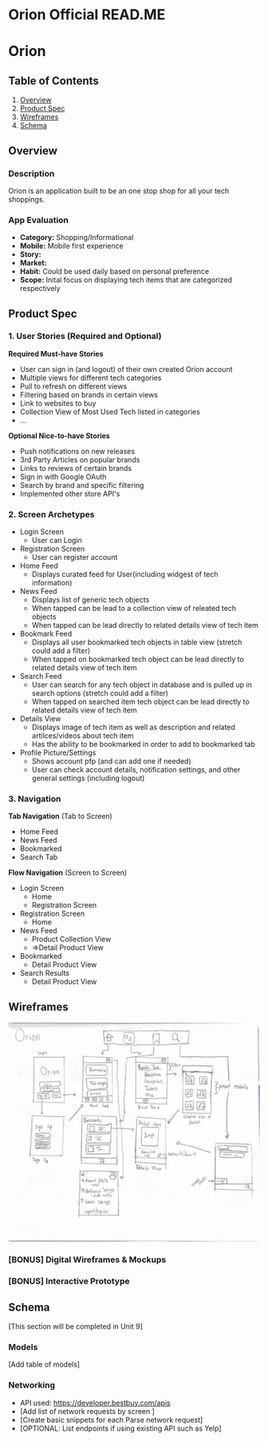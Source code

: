 Orion Official READ.ME
===

# Orion

## Table of Contents
1. [Overview](#Overview)
1. [Product Spec](#Product-Spec)
1. [Wireframes](#Wireframes)
2. [Schema](#Schema)

## Overview
### Description
Orion is an application built to be an one stop shop for all your tech shoppings.

### App Evaluation
- **Category:** Shopping/Informational
- **Mobile:** Mobile first experience
- **Story:** 
- **Market:** 
- **Habit:** Could be used daily based on personal preference
- **Scope:** Inital focus on displaying tech items that are categorized respectively

## Product Spec

### 1. User Stories (Required and Optional)

**Required Must-have Stories**

* User can sign in (and logout) of their own created Orion account
* Multiple views for different tech categories
* Pull to refresh on different views
* Filtering based on brands in certain views
* Link to websites to buy
* Collection View of Most Used Tech listed in categories
* ...

**Optional Nice-to-have Stories**

* Push notifications on new releases
* 3rd Party Articles on popular brands
* Links to reviews of certain brands
* Sign in with Google OAuth
* Search by brand and specific filtering
* Implemented other store API's

### 2. Screen Archetypes

* Login Screen
   * User can Login
* Registration Screen
   * User can register account
* Home Feed
    * Displays curated feed for User(including widgest of tech information)
* News Feed
    * Displays list of generic tech objects
    * When tapped can be lead to a collection view of releated tech objects
    * When tapped can be lead directly to related details view of tech item
* Bookmark Feed
    * Displays all user bookmarked tech objects in table view (stretch could add a filter)
    * When tapped on bookmarked tech object can be lead directly to related details view of tech item
* Search Feed
    * User can search for any tech object in database and is pulled up in search options (stretch could add a filter)
    * When tapped on searched item tech object can be lead directly to related details view of tech item
* Details View
    * Displays image of tech item as well as description and related artilces/videos about tech item
    * Has the ability to be bookmarked in order to add to bookmarked tab
* Profile Picture/Settings
    * Shows account pfp (and can add one if needed)
    * User can check account details, notification settings, and other general settings (including logout)

### 3. Navigation

**Tab Navigation** (Tab to Screen)

* Home Feed
* News Feed
* Bookmarked
* Search Tab

**Flow Navigation** (Screen to Screen)

* Login Screen
   * Home
   * Registration Screen
* Registration Screen
   * Home
* News Feed
   * Product Collection View
   * =>Detail Product View
* Bookmarked
    * Detail Product View
* Search Results
    * Detail Product View

## Wireframes
<img src="https://github.com/myles-block/ProjectOrion/blob/main/Orion%20Wire-Frame.png" width=1000>

### [BONUS] Digital Wireframes & Mockups

### [BONUS] Interactive Prototype

## Schema 
[This section will be completed in Unit 9]
### Models
[Add table of models]
### Networking
- API used: https://developer.bestbuy.com/apis
- [Add list of network requests by screen ]
- [Create basic snippets for each Parse network request]
- [OPTIONAL: List endpoints if using existing API such as Yelp]
